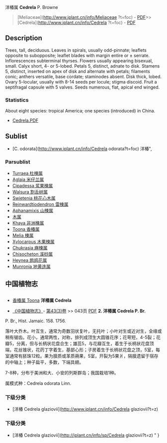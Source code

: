 洋椿属 **Cedrela** P. Browne

> [Meliaceae](http://www.iplant.cn/info/Meliaceae ?t=foc) - [PDF](http://iplant.cn/foc/pdf/Meliaceae.pdf)>>[Cedrela](http://www.iplant.cn/info/Cedrela ?t=foc) - [PDF](http://www.iplant.cn/foc/pdf/Cedrela.pdf)

## Description

Trees, tall, deciduous. Leaves in spirals, usually odd-pinnate; leaflets opposite to subopposite; leaflet blades with margin entire or ± serrate. Inflorescences subterminal thyrses. Flowers usually appearing bisexual, small. Calyx short, 4- or 5-lobed. Petals 5, distinct, adnate to disk. Stamens 5, distinct, inserted on apex of disk and alternate with petals; filaments conic; anthers versatile, base cordate; staminodes absent. Disk thick, lobed. Ovary 5-locular, usually with 8-14 seeds per locule; stigma discoid. Fruit a septifragal capsule with 5 valves. Seeds numerous, flat, apical end winged.

### Statistics
About eight species: tropical America; one species (introduced) in China.
* [Cedrela.PDF](http://iplant.cn/foc/pdf/Cedrela.pdf)

## Sublist

* [C.  odorata](http://www.iplant.cn/info/Cedrela odorata?t=foc) 洋椿",

### Parsublist

* [Turraea  杜楝属](http://www.iplant.cn/info/Turraea?t=foc)
* [Aglaia  米仔兰属](Aglaia-米仔兰属.md)
* [Cipadessa  浆果楝属](http://www.iplant.cn/info/Cipadessa?t=foc)
* [Walsura  割舌树属](http://www.iplant.cn/info/Walsura?t=foc)
* [Swietenia  桃花心木属](http://www.iplant.cn/info/Swietenia?t=foc)
* [Reinwardtiodendron  雷楝属](http://www.iplant.cn/info/Reinwardtiodendron?t=foc)
* [Aphanamixis  山楝属](http://www.iplant.cn/info/Aphanamixis?t=foc)
* [木属](http://www.iplant.cn/info/Dysoxylum?t=foc)
* [Khaya  非洲楝属](http://www.iplant.cn/info/Khaya?t=foc)
* [Toona  香椿属](http://www.iplant.cn/info/Toona?t=foc)
* [Melia  楝属](http://www.iplant.cn/info/Melia?t=foc)
* [Xylocarpus  木果楝属](http://www.iplant.cn/info/Xylocarpus?t=foc)
* [Chukrasia  麻楝属](http://www.iplant.cn/info/Chukrasia?t=foc)
* [Chisocheton  溪桫属](http://www.iplant.cn/info/Chisocheton?t=foc)
* [Heynea  鹧鸪花属](http://www.iplant.cn/info/Heynea?t=foc)
* [Munronia  地黄连属](http://www.iplant.cn/info/Munronia?t=foc)

## 中国植物志
## 
* [香椿属  Toona](http://www.iplant.cn/info/Toona?t=z)
**洋椿属 Cedrela**

* [《中国植物志》](http://www.iplant.cn/frps)- [第43(3)卷](http://www.iplant.cn/frps/vol/43(3)) >> 043页 [PDF](http://www.iplant.cn/frps/pdf/43(3)/043y.pdf)
**2. 洋椿属 Cedrela P. Br.**

P. Br., Hist. Jamaic. 158. 1756.

落叶大乔木。叶互生，通常为奇数羽状复叶，无托叶；小叶对生或近对生，全缘或稍有锯齿。花小，通常两性，对称，排列成顶生大圆锥花序；花萼短，4-5裂；花瓣5，分离，但与长柄状花盘合生；雄蕊5，与花瓣互生，着生于长柄状花盘顶端，花丝锥状，花药丁字着生，基部心形；子房着生于长柄状花盘之顶，5室，每室通常有胚珠12粒。果为膜质或革质蒴果，5室，开裂为5果爿，隔膜遗留于宿存的中轴上；种子扁平，多数，下端具翅。

7-8种，分布于美洲和大、小安的列斯群岛；我国栽培1种。

属模式种：Cedrela odorata Linn.

### 下级分类
* [洋椿  Cedrela glaziovii](http://www.iplant.cn/info/Cedrela glaziovii?t=z)

### 下级分类
* [洋椿  Cedrela glaziovii](http://iplant.cn/info/sp/Cedrela glaziovii?t=z)
"
}